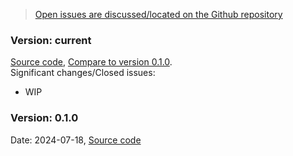 <div markdown="1" class="w-100 bg-info">

> [Open issues are discussed/located on the Github repository](https://github.com/SanteonNL/shared-care-planning/issues)

</div>


### Version: current
[Source code](https://github.com/SanteonNL/shared-care-planning), [Compare to version 0.1.0](https://github.com/SanteonNL/shared-care-planning/compare/main...0.1.0).  
Significant changes/Closed issues:
- WIP


### Version: 0.1.0
Date: 2024-07-18, [Source code](https://github.com/SanteonNL/shared-care-planning/tree/0.1.0)